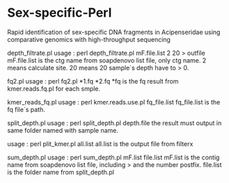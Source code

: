 # Sex-specific-Perl
Rapid identification of sex-specific DNA fragments in Acipenseridae using comparative genomics with high-throughput sequencing


   depth_filtrate.pl
   usage : perl depth_filtrate.pl mF.file.list 2 20 > outfile
      mF.file.list is the ctg name from soapdenovo list file, only ctg name.
      2 means calculate site.
      20 means 20 sample`s depth have to > 0.
      
   fq2.pl
   usage : perl fq2.pl *1.fq *2.fq
      *fq is the fq result from kmer.reads.fq.pl for each smple.
      
   kmer_reads_fq.pl
   usage : perl kmer.reads.use.pl fq_file.list
      fq_file.list is the fq file`s path.
      
   split_depth.pl
   usage : perl split_depth.pl depth.file
      the result must output in same folder named with sample name.
      
   usage : perl plit_kmer.pl all.list 
      all.list is the output file from filterx
      
   sum_depth.pl
   usage : perl sum_depth.pl mF.list file.list
      mF.list is the contig name from soapdenovo list file, including > and the number postfix.
      file.list is the folder name from split_depth.pl
     
